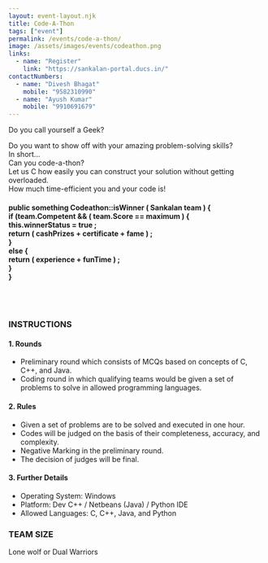 ```yaml
---
layout: event-layout.njk
title: Code-A-Thon
tags: ["event"]
permalink: /events/code-a-thon/
image: /assets/images/events/codeathon.png
links:
  - name: "Register"
    link: "https://sankalan-portal.ducs.in/"
contactNumbers:
  - name: "Divesh Bhagat"
    mobile: "9582310990"
  - name: "Ayush Kumar"
    mobile: "9910691679"
---
```


Do you call yourself a Geek?</br>

Do you want to show off with your amazing problem-solving skills?</br>
In short...</br>
Can you code-a-thon?</br>
Let us C how easily you can construct your solution without getting overloaded.</br>
How much time-efficient you and your code is!</br>

<h4>
public something Codeathon::isWinner ( Sankalan team ) {</br>
if (team.Competent &amp;&amp; ( team.Score == maximum ) {</br>
this.winnerStatus = true ;</br>
return ( cashPrizes + certificate + fame ) ;</br>
}</br>
else {</br>
return ( experience + funTime ) ;</br>
}</br>
}
</h4>
</br>
</br>

### INSTRUCTIONS

#### 1. Rounds

- Preliminary round which consists of MCQs based on concepts of C, C++, and Java.
- Coding round in which qualifying teams would be given a set of problems to solve in
  allowed programming languages.

#### 2. Rules

- Given a set of problems are to be solved and executed in one hour.
- Codes will be judged on the basis of their completeness, accuracy, and complexity.
- Negative Marking in the preliminary round.
- The decision of judges will be final.

#### 3. Further Details

- Operating System: Windows
- Platform: Dev C++ / Netbeans (Java) / Python IDE
- Allowed Languages: C, C++, Java, and Python

### TEAM SIZE

Lone wolf or Dual Warriors
